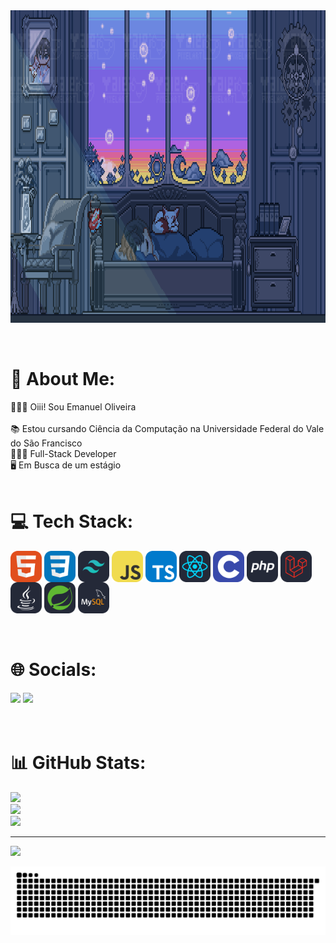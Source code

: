 <div>
  <img height="500" width="1000" align="center" alt="coding-time" src="Gif.gif">
</div>
<br>
<br>

# 💫 About Me:
🙋🏽‍♂️ Oiii! Sou Emanuel Oliveira<br><br>
📚 Estou cursando Ciência da Computação na Universidade Federal do Vale do São Francisco<br>
🧑🏾‍💻 Full-Stack Developer<br>
🖥️ Em Busca de um estágio<br>
<br>

# 💻 Tech Stack:
<div>
  <img align="center" alt="Emanu-HTML" height="50" width="50" src="https://github.com/tandpfun/skill-icons/blob/main/icons/HTML.svg">
  <img align="center" alt="Emanu-CSS" height="50" width="50" src="https://github.com/tandpfun/skill-icons/blob/main/icons/CSS.svg">
  <img align="center" alt="Emanu-Tailwind" height="50" width="50" src="https://github.com/tandpfun/skill-icons/blob/main/icons/TailwindCSS-Dark.svg" />          
  <img align="center" alt="Emanu-Js" height="50" width="50" src="https://github.com/tandpfun/skill-icons/blob/main/icons/JavaScript.svg">
  <img align="center" alt="Emanu-Ts" height="50" width="50" src="https://github.com/tandpfun/skill-icons/blob/main/icons/TypeScript.svg">
  <img align="center" alt="Emanu-React" height="50" width="50" src="https://github.com/tandpfun/skill-icons/blob/main/icons/React-Dark.svg">
  <img align="center" alt="Emanu-C" height="50" width="50" src="https://github.com/tandpfun/skill-icons/blob/main/icons/C.svg" />
  <img align="center" alt="Emanu-PHP" height="50" width="50" src="https://github.com/tandpfun/skill-icons/blob/main/icons/PHP-Dark.svg">
  <img align="center" alt="Emanu-Laravel" height="50" width="50" src="https://github.com/tandpfun/skill-icons/blob/main/icons/Laravel-Dark.svg">
  <img align="center" alt="Emanu-Java" height="50" width="50" src="https://github.com/tandpfun/skill-icons/blob/main/icons/Java-Dark.svg" />
  <img align="center" alt="Emanu-SpringBoot" height="50" width="50" src="https://github.com/tandpfun/skill-icons/blob/main/icons/Spring-Dark.svg" />
  <img align="center" alt="Emanu-MySQL" height="50" width="50" src="https://github.com/tandpfun/skill-icons/blob/main/icons/MySQL-Dark.svg" />         
</div>
<br>
<br>

# 🌐 Socials:
<div> 
  <a href="https://instagram.com/_emanuelfoliveira" target="_blank"><img src="https://img.shields.io/badge/-Instagram-%23E4405F?style=for-the-badge&logo=instagram&logoColor=white"></a>
  <a href="https://www.linkedin.com/in/emanuel-oliveira-9a8758302/" target="_blank"><img src="https://img.shields.io/badge/LinkedIn-0077B5?style=for-the-badge&logo=linkedin&logoColor=white"></a>
</div>
<br>
<br>

# 📊 GitHub Stats:
![](https://github-readme-stats.vercel.app/api?username=EmafPlayer&theme=nightowl&hide_border=false&include_all_commits=false&count_private=false)<br/>
![](https://github-readme-streak-stats.herokuapp.com/?user=EmafPlayer&theme=nightowl&hide_border=false)<br/>
![](https://github-readme-stats.vercel.app/api/top-langs/?username=EmafPlayer&theme=nightowl&hide_border=false&include_all_commits=false&count_private=false&layout=compact)

---
[![](https://visitcount.itsvg.in/api?id=EmafPlayer&icon=0&color=0)](https://visitcount.itsvg.in)


<picture align="center">
  <source media="(prefers-color-scheme: dark)" srcset="https://raw.githubusercontent.com/EmafPlayer/EmafPlayer/output/github-contribution-grid-snake-dark.svg">
  <source media="(prefers-color-scheme: light)" srcset="https://raw.githubusercontent.com/EmafPlayer/EmafPlayer/output/github-contribution-grid-snake-dark.svg">
  <img align="center" alt="github contribution grid snake animation" src="https://raw.githubusercontent.com/EmafPlayer/EmafPlayer/output/github-contribution-grid-snake.svg">
</picture>

